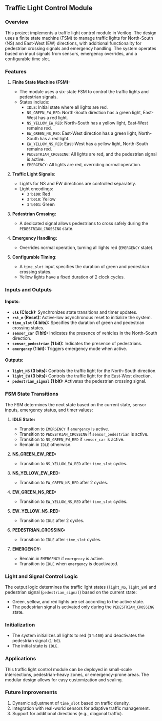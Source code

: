 ## Traffic Light Control Module 

### Overview

This project implements a traffic light control module in Verilog. The design uses a finite state machine (FSM) to manage traffic lights for North-South (NS) and East-West (EW) directions, with additional functionality for pedestrian crossing signals and emergency handling. The system operates based on input signals from sensors, emergency overrides, and a configurable time slot.

### Features
1. **Finite State Machine (FSM):**
   - The module uses a six-state FSM to control the traffic lights and pedestrian signals.
   - States include:
     - `IDLE`: Initial state where all lights are red.
     - `NS_GREEN_EW_RED`: North-South direction has a green light, East-West has a red light.
     - `NS_YELLOW_EW_RED`: North-South has a yellow light, East-West remains red.
     - `EW_GREEN_NS_RED`: East-West direction has a green light, North-South has a red light.
     - `EW_YELLOW_NS_RED`: East-West has a yellow light, North-South remains red.
     - `PEDESTRIAN_CROSSING`: All lights are red, and the pedestrian signal is active.
     - `EMERGENCY`: All lights are red, overriding normal operation.

2. **Traffic Light Signals:**
   - Lights for NS and EW directions are controlled separately.
   - Light encodings:
     - `3'b100`: Red
     - `3'b010`: Yellow
     - `3'b001`: Green

3. **Pedestrian Crossing:**
   - A dedicated signal allows pedestrians to cross safely during the `PEDESTRIAN_CROSSING` state.

4. **Emergency Handling:**
   - Overrides normal operation, turning all lights red (`EMERGENCY` state).

5. **Configurable Timing:**
   - A `time_slot` input specifies the duration of green and pedestrian crossing states.
   - Yellow lights have a fixed duration of 2 clock cycles.

### Inputs and Outputs

#### Inputs:
- **`clk` (Clock):** Synchronizes state transitions and timer updates.
- **`rst_n` (Reset):** Active-low asynchronous reset to initialize the system.
- **`time_slot` (4 bits):** Specifies the duration of green and pedestrian crossing states.
- **`sensor_car` (1 bit):** Indicates the presence of vehicles in the North-South direction.
- **`sensor_pedestrian` (1 bit):** Indicates the presence of pedestrians.
- **`emergency` (1 bit):** Triggers emergency mode when active.

#### Outputs:
- **`light_NS` (3 bits):** Controls the traffic light for the North-South direction.
- **`light_EW` (3 bits):** Controls the traffic light for the East-West direction.
- **`pedestrian_signal` (1 bit):** Activates the pedestrian crossing signal.

### FSM State Transitions

The FSM determines the next state based on the current state, sensor inputs, emergency status, and timer values:

1. **IDLE State:**
   - Transition to `EMERGENCY` if `emergency` is active.
   - Transition to `PEDESTRIAN_CROSSING` if `sensor_pedestrian` is active.
   - Transition to `NS_GREEN_EW_RED` if `sensor_car` is active.
   - Remain in `IDLE` otherwise.

2. **NS_GREEN_EW_RED:**
   - Transition to `NS_YELLOW_EW_RED` after `time_slot` cycles.

3. **NS_YELLOW_EW_RED:**
   - Transition to `EW_GREEN_NS_RED` after 2 cycles.

4. **EW_GREEN_NS_RED:**
   - Transition to `EW_YELLOW_NS_RED` after `time_slot` cycles.

5. **EW_YELLOW_NS_RED:**
   - Transition to `IDLE` after 2 cycles.

6. **PEDESTRIAN_CROSSING:**
   - Transition to `IDLE` after `time_slot` cycles.

7. **EMERGENCY:**
   - Remain in `EMERGENCY` if `emergency` is active.
   - Transition to `IDLE` when `emergency` is deactivated.

### Light and Signal Control Logic

The output logic determines the traffic light states (`light_NS`, `light_EW`) and pedestrian signal (`pedestrian_signal`) based on the current state:
- Green, yellow, and red lights are set according to the active state.
- The pedestrian signal is activated only during the `PEDESTRIAN_CROSSING` state.

### Initialization
- The system initializes all lights to red (`3'b100`) and deactivates the pedestrian signal (`1'b0`).
- The initial state is `IDLE`.

### Applications
This traffic light control module can be deployed in small-scale intersections, pedestrian-heavy zones, or emergency-prone areas. The modular design allows for easy customization and scaling.

### Future Improvements
1. Dynamic adjustment of `time_slot` based on traffic density.
2. Integration with real-world sensors for adaptive traffic management.
3. Support for additional directions (e.g., diagonal traffic).

